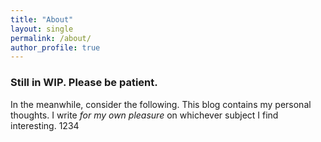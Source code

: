 ```yaml
---
title: "About"
layout: single
permalink: /about/
author_profile: true
---
```

### Still in WIP. Please be patient.	

In the meanwhile, consider the following.
This blog contains my personal thoughts. I write *for my own pleasure* on whichever subject I find interesting. 1234

